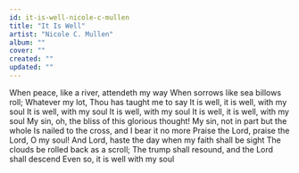 ```yaml
---
id: it-is-well-nicole-c-mullen
title: "It Is Well"
artist: "Nicole C. Mullen"
album: ""
cover: ""
created: ""
updated: ""
---
```


When peace, like a river, attendeth my way
When sorrows like sea billows roll;
Whatever my lot, Thou has taught me to say
It is well, it is well, with my soul
It is well, with my soul
It is well, with my soul
It is well, it is well, with my soul
My sin, oh, the bliss of this glorious thought!
My sin, not in part but the whole
Is nailed to the cross, and I bear it no more
Praise the Lord, praise the Lord, O my soul!
And Lord, haste the day when my faith shall be sight
The clouds be rolled back as a scroll;
The trump shall resound, and the Lord shall descend
Evеn so, it is well with my soul